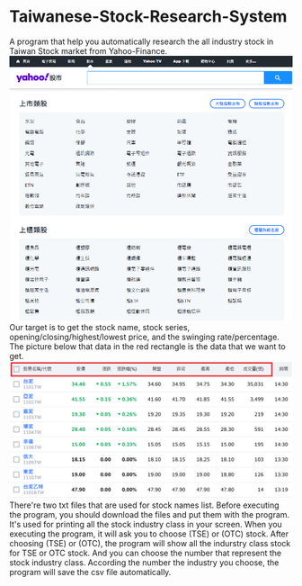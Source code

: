 # Taiwanese-Stock-Research-System
A program that help you automatically research the all industry stock in Taiwan Stock market from Yahoo-Finance.
![image](https://github.com/Yorkxe/Taiwanese-Stock-Research-System/blob/main/Yahoo%E9%A1%9E%E8%82%A1%E5%A0%B1%E5%83%B9.PNG)
Our target is to get the stock name, stock series, opening/closing/highest/lowest price, and the swinging rate/percentage.
The picture below that data in the red rectangle is the data that we want to get.
![image](https://github.com/Yorkxe/Taiwanese-Stock-Research-System/blob/main/%E6%95%B8%E5%80%BC%E6%8A%93%E5%8F%96.PNG)
There're two txt files that are used for stock names list. Before executing the program, you should download the files and put them with the program.
It's used for printing all the stock industry class in your screen.
When you executing the program, it will ask you to choose (TSE) or (OTC) stock.
After choosing (TSE) or (OTC), the program will show all the indurstry class stock for TSE or OTC stock.
And you can choose the number that represent the stock industry class.
According the number the industry you choose, the program will save the csv file automatically.
